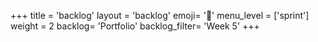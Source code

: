 +++
title = 'backlog'
layout = 'backlog'
emoji= '📝'
menu_level = ['sprint']
weight = 2
backlog= 'Portfolio'
backlog_filter= 'Week 5'
+++
